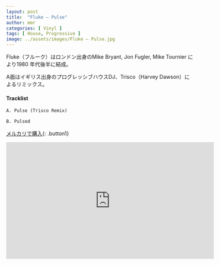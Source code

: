 ```yaml
---
layout: post
title:  "Fluke – Pulse"
author: mmr
categories: [ Vinyl ]
tags: [ House, Progressive ]
image: ../assets/images/Fluke – Pulse.jpg
---
```


Fluke（フルーク）はロンドン出身のMike Bryant, Jon Fugler, Mike Tournier により1980 年代後半に結成。

A面はイギリス出身のプログレッシブハウスDJ、Trisco（Harvey Dawson）によるリミックス。

#### Tracklist
```md
A. Pulse (Trisco Remix)

B. Pulsed
```

[メルカリで購入](https://jp.mercari.com/item/m13532909371?afid=6142608987){: .button1}

<iframe width="560" height="315" src="https://www.youtube.com/embed/pwOhqN5IywA?si=o1Svna_R6qkr_DoO" title="YouTube video player" frameborder="0" allow="accelerometer; autoplay; clipboard-write; encrypted-media; gyroscope; picture-in-picture; web-share" referrerpolicy="strict-origin-when-cross-origin" allowfullscreen></iframe>